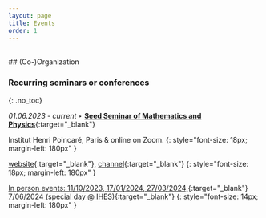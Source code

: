 ```yaml
---
layout: page
title: Events
order: 1
---
```


<!--
* TOC
{:toc}
-->
<br/>
## (Co-)Organization

<br/>

### Recurring seminars or conferences
{: .no_toc}
<br/>


_01.06.2023 - current_ &#x2023; [**Seed Seminar of Mathematics and Physics**](https://seedseminar.apps.math.cnrs.fr/){:target="_blank"}<br/>

 <i class="fa fa-university" aria-hidden="true"></i> Institut Henri Poincaré, Paris & online on Zoom.
 {: style="font-size: 18px; margin-left: 180px" }

[website](https://seedseminar.apps.math.cnrs.fr/){:target="_blank"}, [<i class="fa fa-youtube fa-align-center-1x" aria-hidden="true"></i> channel](https://www.youtube.com/channel/UCFHIbgMuNF8MNdEhDgAul9g/featured){:target="_blank"}
{: style="font-size: 18px; margin-left: 180px" }

[In person events: 11/10/2023, 17/01/2024, 27/03/2024,](https://seedseminar.apps.math.cnrs.fr/rooms/IHP/){:target="_blank"} [7/06/2024 (special day @ IHES)](https://www.ihes.fr/seed-seminar-2024/){:target="_blank"}
{: style="font-size: 14px; margin-left: 180px" }


<br/>
